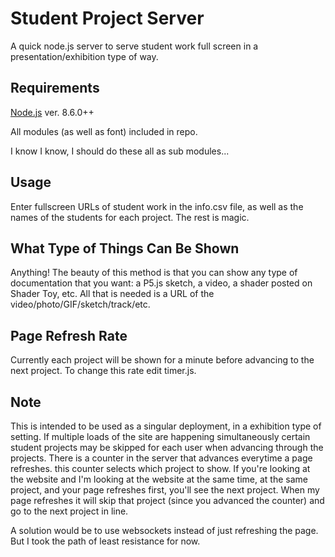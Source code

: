 # Student Project Server
A quick node.js server to serve student work full screen in a presentation/exhibition type of way. 

## Requirements
[Node.js](https://nodejs.org/en/) ver. 8.6.0++

All modules (as well as font) included in repo. 

I know I know, I should do these all as sub modules...

## Usage
Enter fullscreen URLs of student work in the info.csv file, as well as the names of the students for each project. The rest is magic.

## What Type of Things Can Be Shown
Anything! The beauty of this method is that you can show any type of documentation that you want: a P5.js sketch, a video, a shader posted on Shader Toy, etc. All that is needed is a URL of the video/photo/GIF/sketch/track/etc.

## Page Refresh Rate
Currently each project will be shown for a minute before advancing to the next project. To change this rate edit timer.js.

## Note
This is intended to be used as a singular deployment, in a exhibition type of setting. If multiple loads of the site are happening simultaneously certain student projects may be skipped for each user when advancing through the projects. There is a counter in the server that advances everytime a page refreshes. this counter selects which project to show. If you're looking at the website and I'm looking at the website at the same time, at the same project, and your page refreshes first, you'll see the next project. When my page refreshes it will skip that project (since you advanced the counter) and go to the next project in line.

A solution would be to use websockets instead of just refreshing the page. But I took the path of least resistance for now.
